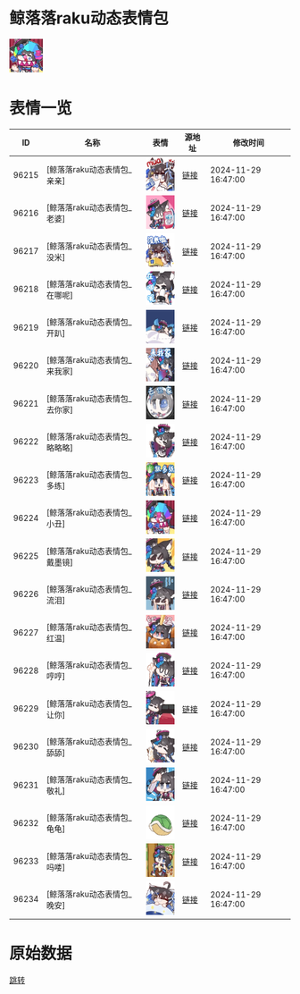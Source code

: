 # 鲸落落raku动态表情包

<img src="./cover.png" height="60" alt="cover" />

# 表情一览

|ID|名称|表情|源地址|修改时间|
|----|----|----|----|----|
|96215|[鲸落落raku动态表情包_亲亲]|<img src="./pic/096215_%5B鲸落落raku动态表情包_亲亲%5D.gif" height="60" alt="亲亲"/>|[链接](https://i0.hdslb.com/bfs/garb/4e2d054cd9c777d0a56888b7088eec48782ad85e.gif)|2024-11-29 16:47:00|
|96216|[鲸落落raku动态表情包_老婆]|<img src="./pic/096216_%5B鲸落落raku动态表情包_老婆%5D.gif" height="60" alt="老婆"/>|[链接](https://i0.hdslb.com/bfs/garb/ed17bf892576a964a6b8f2c5b2e059a1fee2a6ae.gif)|2024-11-29 16:47:00|
|96217|[鲸落落raku动态表情包_没米]|<img src="./pic/096217_%5B鲸落落raku动态表情包_没米%5D.gif" height="60" alt="没米"/>|[链接](https://i0.hdslb.com/bfs/garb/7a9c914b03545749a7bee75fb6b529234b9dafbb.gif)|2024-11-29 16:47:00|
|96218|[鲸落落raku动态表情包_在哪呢]|<img src="./pic/096218_%5B鲸落落raku动态表情包_在哪呢%5D.gif" height="60" alt="在哪呢"/>|[链接](https://i0.hdslb.com/bfs/garb/9e5d4cb3ad3ca9c0d5e63bf521a251c28e5ad794.gif)|2024-11-29 16:47:00|
|96219|[鲸落落raku动态表情包_开趴]|<img src="./pic/096219_%5B鲸落落raku动态表情包_开趴%5D.gif" height="60" alt="开趴"/>|[链接](https://i0.hdslb.com/bfs/garb/84781a4dfb6684ce485202b0b242279f8bfdce71.gif)|2024-11-29 16:47:00|
|96220|[鲸落落raku动态表情包_来我家]|<img src="./pic/096220_%5B鲸落落raku动态表情包_来我家%5D.gif" height="60" alt="来我家"/>|[链接](https://i0.hdslb.com/bfs/garb/afa6c9cbeab2af8ffd88619d0fd090e43e45f861.gif)|2024-11-29 16:47:00|
|96221|[鲸落落raku动态表情包_去你家]|<img src="./pic/096221_%5B鲸落落raku动态表情包_去你家%5D.gif" height="60" alt="去你家"/>|[链接](https://i0.hdslb.com/bfs/garb/c9352feacbe79884d74115c8a3daab0bb2b2c38e.gif)|2024-11-29 16:47:00|
|96222|[鲸落落raku动态表情包_略略略]|<img src="./pic/096222_%5B鲸落落raku动态表情包_略略略%5D.gif" height="60" alt="略略略"/>|[链接](https://i0.hdslb.com/bfs/garb/eded915c300fda2340814527f8966a14a2413eac.gif)|2024-11-29 16:47:00|
|96223|[鲸落落raku动态表情包_多练]|<img src="./pic/096223_%5B鲸落落raku动态表情包_多练%5D.gif" height="60" alt="多练"/>|[链接](https://i0.hdslb.com/bfs/garb/90c8deacadffcd11dd1008ff630a33af47237e99.gif)|2024-11-29 16:47:00|
|96224|[鲸落落raku动态表情包_小丑]|<img src="./pic/096224_%5B鲸落落raku动态表情包_小丑%5D.gif" height="60" alt="小丑"/>|[链接](https://i0.hdslb.com/bfs/garb/1cac799aa15a9461ff540b4e6b0afb97ac70fd8b.gif)|2024-11-29 16:47:00|
|96225|[鲸落落raku动态表情包_戴墨镜]|<img src="./pic/096225_%5B鲸落落raku动态表情包_戴墨镜%5D.gif" height="60" alt="戴墨镜"/>|[链接](https://i0.hdslb.com/bfs/garb/25883f6a040e49995128fd5932665994d2ffbcc0.gif)|2024-11-29 16:47:00|
|96226|[鲸落落raku动态表情包_流泪]|<img src="./pic/096226_%5B鲸落落raku动态表情包_流泪%5D.gif" height="60" alt="流泪"/>|[链接](https://i0.hdslb.com/bfs/garb/1ad3a191e4061b448662007ed417764fe6f8d5bb.gif)|2024-11-29 16:47:00|
|96227|[鲸落落raku动态表情包_红温]|<img src="./pic/096227_%5B鲸落落raku动态表情包_红温%5D.gif" height="60" alt="红温"/>|[链接](https://i0.hdslb.com/bfs/garb/37ac907fd2a5ef860d18dc35405e731d9c054054.gif)|2024-11-29 16:47:00|
|96228|[鲸落落raku动态表情包_哼哼]|<img src="./pic/096228_%5B鲸落落raku动态表情包_哼哼%5D.gif" height="60" alt="哼哼"/>|[链接](https://i0.hdslb.com/bfs/garb/9d5d07e43d6ef7ca50ffee2dc28c5b2e2c479543.gif)|2024-11-29 16:47:00|
|96229|[鲸落落raku动态表情包_让你]|<img src="./pic/096229_%5B鲸落落raku动态表情包_让你%5D.gif" height="60" alt="让你"/>|[链接](https://i0.hdslb.com/bfs/garb/51d5d464a7254b35a8e5f61fc12d2962c50fbd2a.gif)|2024-11-29 16:47:00|
|96230|[鲸落落raku动态表情包_舔舔]|<img src="./pic/096230_%5B鲸落落raku动态表情包_舔舔%5D.gif" height="60" alt="舔舔"/>|[链接](https://i0.hdslb.com/bfs/garb/7d95911b5a4b957f97fb53ebcbe44805ea7c6f9f.gif)|2024-11-29 16:47:00|
|96231|[鲸落落raku动态表情包_敬礼]|<img src="./pic/096231_%5B鲸落落raku动态表情包_敬礼%5D.gif" height="60" alt="敬礼"/>|[链接](https://i0.hdslb.com/bfs/garb/bda57b16baac8638fffe8811b9e9efba7393c701.gif)|2024-11-29 16:47:00|
|96232|[鲸落落raku动态表情包_龟龟]|<img src="./pic/096232_%5B鲸落落raku动态表情包_龟龟%5D.gif" height="60" alt="龟龟"/>|[链接](https://i0.hdslb.com/bfs/garb/a12135e06076ed26a7f1e8605c1075e6a9871a2a.gif)|2024-11-29 16:47:00|
|96233|[鲸落落raku动态表情包_吗喽]|<img src="./pic/096233_%5B鲸落落raku动态表情包_吗喽%5D.gif" height="60" alt="吗喽"/>|[链接](https://i0.hdslb.com/bfs/garb/9807c42e7643660ccdedb2cf9a216b795d3cefd2.gif)|2024-11-29 16:47:00|
|96234|[鲸落落raku动态表情包_晚安]|<img src="./pic/096234_%5B鲸落落raku动态表情包_晚安%5D.gif" height="60" alt="晚安"/>|[链接](https://i0.hdslb.com/bfs/garb/56ab33b002dd75886d5dacdf455210e44a0bcee9.gif)|2024-11-29 16:47:00|

# 原始数据

[跳转](./raw.json)

